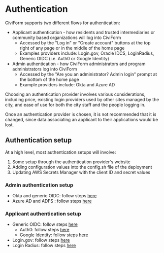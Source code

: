 # Authentication

CiviForm supports two different flows for authentication:
- Applicant authentication - how residents and trusted intermediaries or community based organizations will log into CiviForm
  - Accessed by the "Log in" or "Create account" buttons at the top right of any page or in the middle of the home page
  - Examples providers include: Login.gov, Oracle IDCS, LoginRadius, Generic OIDC (i.e. Auth0 or Google Identity)
- Admin authentication - how CiviForm administrators and program administrators log into CiviForm
  - Accessed by the "Are you an administrator? Admin login" prompt at the bottom of the home page
  - Example providers include: Okta and Azure AD

Choosing an authentication provider involves various considerations, including price, existing login providers used by other sites managed by the city, and ease of use for both the city staff and the people logging in.

Once an authentication provider is chosen, it is not recommended that it is changed, since data associating an applicant to their applications would be lost.

## Authentication setup

At a high level, most authentication setups will involve:

1. Some setup through the authentication provider's website
2. Adding configuration values into the config.sh file of the deployment
3. Updating AWS Secrets Manager with the client ID and secret values

### Admin authentication setup

- Okta and generic OIDC: follow steps [here](https://github.com/civiform/civiform/wiki/Authentication-Providers#generic-oidc)
- Azure AD and ADFS : follow steps [here](https://github.com/civiform/civiform/wiki/Authentication-Providers#configure-azure-ad)

### Applicant authentication setup

- Generic OIDC: follow steps [here](https://github.com/civiform/civiform/wiki/Authentication-Providers#generic-oidc-oidc)
  - Auth0: follow steps [here](https://github.com/civiform/civiform/wiki/Authentication-Providers#generic-oidc-example-auth0)
  - Google Identity: follow steps [here](https://github.com/civiform/civiform/wiki/Authentication-Providers#generic-oidc-example-google-identity)
- Login.gov: follow steps [here](https://github.com/civiform/civiform/wiki/Authentication-Providers#logingov-oidc)
- Login Radius: follow steps [here](https://github.com/civiform/civiform/wiki/Authentication-Providers#loginradius-saml)